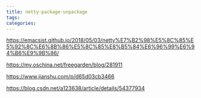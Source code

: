 ```yaml
---
title: netty-package-unpackage
tags:
categories:
---
```

https://emacsist.github.io/2018/05/03/netty%E7%B2%98%E5%8C%85%E5%92%8C%E6%8B%86%E5%8C%85%E8%B5%84%E6%96%99%E6%94%B6%E9%9B%86/

https://my.oschina.net/freegarden/blog/281911

https://www.jianshu.com/p/d65d03cb3466

https://blog.csdn.net/a123638/article/details/54377934